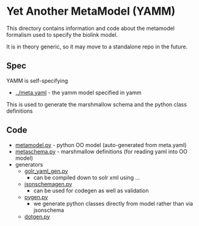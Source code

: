 # Yet Another MetaModel (YAMM)

This directory contains information and code about the metamodel
formalism used to specify the biolink model.

It is in theory generic, so it may move to a standalone repo in the
future.

## Spec

YAMM is self-specifying

 * [../meta.yaml](../meta.yaml) - the yamm model specified in yamm

This is used to generate the marshmallow schema and the python class definitions

## Code

 * [metamodel.py](metamodel.py) - python OO model (auto-generated from meta.yaml)
 * [metaschema.py](metaschema.py) - marshmallow definitions (for reading yaml into OO model)
 * generators
    * [golr_yaml_gen.py](golr_yaml_gen.py)
       * can be compiled down to solr xml using ...
    * [jsonschemagen.py](jsonschemagen.py)
       * can be used for codegen as well as validation
    * [pygen.py](pygen.py)
       * we generate python classes directly from model rather than via jsonschema
    * [dotgen.py](dotgen.py)

